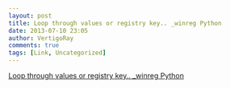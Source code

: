```yaml
---
layout: post
title: Loop through values or registry key.. _winreg Python
date: 2013-07-10 23:05
author: VertigoRay
comments: true
tags: [Link, Uncategorized]
---
```

<a href='http://stackoverflow.com/a/17563506/615422'>Loop through values or registry key.. _winreg Python</a>
